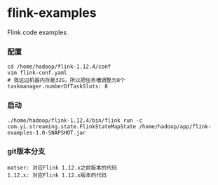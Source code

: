# flink-examples
Flink code examples

### 配置
```shell
cd /home/hadoop/flink-1.12.4/conf
vim flink-conf.yaml
# 我这边机器内存是32G，所以把任务槽调整为8个
taskmanager.numberOfTaskSlots: 8
```

### 启动
```shell
./home/hadoop/flink-1.12.4/bin/flink run -c com.yi.streaming.state.FlinkStateMapState /home/hadoop/app/flink-examples-1.0-SNAPSHOT.jar 
```

### git版本分支
```
matser: 对应Flink 1.12.x之前版本的代码
1.12.x: 对应Flink 1.12.x版本的代码
```